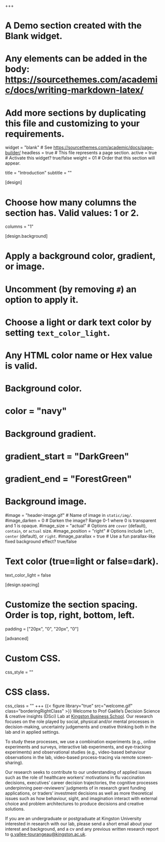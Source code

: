 +++
# A Demo section created with the Blank widget.
# Any elements can be added in the body: https://sourcethemes.com/academic/docs/writing-markdown-latex/
# Add more sections by duplicating this file and customizing to your requirements.

widget = "blank"  # See https://sourcethemes.com/academic/docs/page-builder/
headless = true  # This file represents a page section.
active = true  # Activate this widget? true/false
weight = 01  # Order that this section will appear.

title = "Introduction"
subtitle = ""



[design]
  # Choose how many columns the section has. Valid values: 1 or 2.
  columns = "1"

[design.background]
  # Apply a background color, gradient, or image.
  #   Uncomment (by removing `#`) an option to apply it.
  #   Choose a light or dark text color by setting `text_color_light`.
  #   Any HTML color name or Hex value is valid.

  # Background color.
  # color = "navy"
  
  # Background gradient.
  # gradient_start = "DarkGreen"
  # gradient_end = "ForestGreen"
  
  # Background image.
  #image = "header-image.gif"  # Name of image in `static/img/`.
  #image_darken = 0  # Darken the image? Range 0-1 where 0 is transparent and 1 is opaque.
  #image_size = "actual"  #  Options are `cover` (default), `contain`, or `actual` size.
  #image_position = "right"  # Options include `left`, `center` (default), or `right`.
  #image_parallax = true  # Use a fun parallax-like fixed background effect? true/false
  
  # Text color (true=light or false=dark).
  text_color_light = false

[design.spacing]
  # Customize the section spacing. Order is top, right, bottom, left.
  padding = ["20px", "0", "20px", "0"]

[advanced]
 # Custom CSS. 
 css_style = ""
 
 # CSS class.
 css_class = ""
+++
{{< figure library="true" src="welcome.gif" class="borderingRightClass" >}}
Welcome to Prof Gaëlle’s Decision Science & creative insights (DSci) Lab at [Kingston Business School](https://www.kingston.ac.uk/faculties/faculty-of-business-and-social-sciences/schools/kingston-business-school/). Our research focuses on the role played by social, physical and/or mental processes in decision-making, uncertainty judgements and creative thinking both in the lab and in applied settings.

To study these processes, we use a combination experiments (e.g., online experiments and surveys, interactive lab experiments, and eye-tracking experiments) and observational studies (e.g., video-based behaviour observations in the lab, video-based process-tracing via remote screen-sharing).

Our research seeks to contribute to our understanding of applied issues such as the role of healthcare workers’ motivations in flu vaccination decisions, executives’ career decision trajectories, the cognitive processes underpinning peer-reviewers’ judgments of in research grant funding applications, or traders’ investment decisions as well as more theoretical issues such as how behaviour, sight, and imagination interact with external choice and problem architectures to produce decisions and creative solutions.

If you are an undergraduate or postgraduate at Kingston University interested in research with our lab, please send a short email about your interest and background, and a cv and any previous written research report to [g.vallee-tourangeau@kingston.ac.uk](mailto:g.vallee-tourangeau@kingston.ac.uk).
